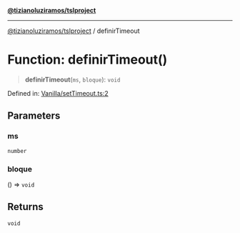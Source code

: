[**@tizianoluziramos/tslproject**](../README.md)

***

[@tizianoluziramos/tslproject](../globals.md) / definirTimeout

# Function: definirTimeout()

> **definirTimeout**(`ms`, `bloque`): `void`

Defined in: [Vanilla/setTimeout.ts:2](https://github.com/tizianoluziramos/TypeScript-Lenguage-Proyect/blob/1a68252d6a31602ecc3346fe4bed87bd01ab43ff/src/Vanilla/setTimeout.ts#L2)

## Parameters

### ms

`number`

### bloque

() => `void`

## Returns

`void`
